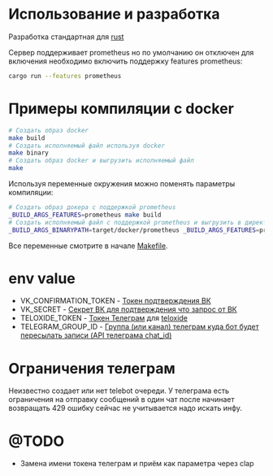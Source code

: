 # Использование и разработка
Разработка стандартная для [rust](https://www.rust-lang.org)

Сервер поддерживает prometheus но по умолчанию он отключен для включения необходимо включить поддержку features prometheus:
```bash
cargo run --features prometheus
```

# Примеры компиляции c docker
```bash
# Создать образ docker
make build
# Создать исполняемый файл используя docker
make binary
# Создать образ docker и выгрузить исполняемый файл
make
```

Используя переменные окружения можно поменять параметры компиляции:
```bash
# Создать образ докера с поддержкой prometheus
_BUILD_ARGS_FEATURES=prometheus make build
# Создать исполняемый файл с поддержкой prometheus и выгрузить в директорию target/docker/prometheus
_BUILD_ARGS_BINARYPATH=target/docker/prometheus _BUILD_ARGS_FEATURES=prometheus make binary
```

Все переменные смотрите в начале [Makefile](Makefile).

# env value
- VK_CONFIRMATION_TOKEN - [Токен подтверждения ВК](https://dev.vk.com/ru/api/callback/getting-started#%D0%9F%D0%BE%D0%B4%D0%BA%D0%BB%D1%8E%D1%87%D0%B5%D0%BD%D0%B8%D0%B5%20Callback%20API)
- VK_SECRET - [Секрет ВК для подтверждения что запрос от ВК](https://dev.vk.com/ru/api/callback/getting-started#%D0%A1%D0%B5%D0%BA%D1%80%D0%B5%D1%82%D0%BD%D1%8B%D0%B9%20%D0%BA%D0%BB%D1%8E%D1%87)
- TELOXIDE_TOKEN - [Токен Телеграм](https://core.telegram.org/bots/api#authorizing-your-bot) для [teloxide](https://github.com/teloxide/teloxide?tab=readme-ov-file#setting-up-your-environment)
- TELEGRAM_GROUP_ID - [Группа (или канал) телеграм куда бот будет пересылать записи (API телеграма chat_id)](https://core.telegram.org/bots/api#sendmessage)


# Ограничения телеграм
Неизвестно создает или нет telebot очереди. У телеграма есть ограничения на отправку сообщений в один чат после начинает возвращать 429 ошибку сейчас не учитывается надо искать инфу.

# @TODO
- Замена имени токена телеграм и приём как параметра через clap